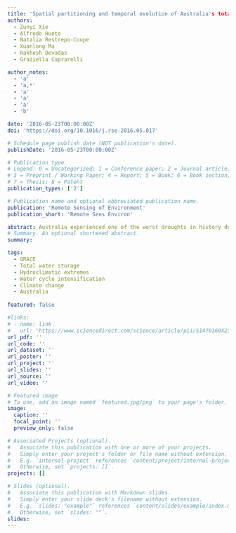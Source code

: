 ```yaml
---
title: 'Spatial partitioning and temporal evolution of Australia's total water storage under extreme hydroclimatic impacts'
authors:
  - Zunyi Xie
  - Alfredo Huete
  - Natalia Restrepo-Coupe
  - Xuanlong Ma
  - Rakhesh Devadas
  - Graziella Caprarelli

author_notes:
  - 'a'
  - 'a,*'
  - 'a'
  - 'a'
  - 'a'
  - 'b'

date: '2016-05-23T00:00:00Z'
doi: 'https://doi.org/10.1016/j.rse.2016.05.017'

# Schedule page publish date (NOT publication's date).
publishDate: '2016-05-23T00:00:00Z'

# Publication type.
# Legend: 0 = Uncategorized; 1 = Conference paper; 2 = Journal article;
# 3 = Preprint / Working Paper; 4 = Report; 5 = Book; 6 = Book section;
# 7 = Thesis; 8 = Patent
publication_types: ['2']

# Publication name and optional abbreviated publication name.
publication: 'Remote Sensing of Environment'
publication_short: 'Remote Sens Environ'

abstract: Australia experienced one of the worst droughts in history during the early 21st-century (termed the ‘big dry’), exerting negative impacts on food production and water supply, with increased forest die-back and bushfires across large areas. Following the ‘big dry’, one of the largest La Niña events in the past century, in conjunction with an extreme positive excursion of the Southern Annular Mode (SAM), resulted in dramatic increased precipitation from 2010 to 2011 (termed the ‘big wet’), causing widespread flooding and a recorded sea level drop. Despite these extreme hydroclimatic impacts, the spatial partitioning and temporal evolution of total water storage across Australia remains unknown. In this study we investigated the spatial-temporal impacts of the recent ‘big dry’ and ‘big wet’ events on Australia's water storage dynamics using the total water storage anomaly (TWSA) data derived from the Gravity Recovery and Climate Experiment (GRACE) satellites. Results showed widespread, continental-scale decreases in TWS during the ‘big dry’, resulting in a net loss of 3.89 ± 0.47 cm (299 km3) total water, while the ‘big wet’ induced a sharp increase in TWS, equivalent to 11.68 ± 0.52 cm (898 km3) of water, or three times the total water loss during the ‘big dry’. We found highly variable continental patterns in water resources, involving differences in the direction, magnitude, and duration of TWS responses to drought and wet periods. These responses clustered into three distinct geographic zones that correlated well with the influences from multiple large-scale climate modes. Specifically, a persistent increasing trend in TWS was recorded over northern and northeastern Australia, where the climate is strongly influenced by El Niño-Southern Oscillation (ENSO). By contrast, western Australia, a region predominantly controlled by the Indian Ocean Dipole (IOD), exhibited a continuous decline in TWS during the ‘big dry’ and only a subtle increase during the ‘big wet’, indicating a weak recovery of water storage. Southeastern Australia, influenced by combined ENSO, IOD and SAM interactions, exhibited a pronounced TWS drying trend during the ‘big dry’ followed by rapid TWS increases during the ‘big wet’, with complete water storage recoveries. A spatial intensification of the water cycle was further identified, with a wetting trend over wetter regions (northern and northeastern Australia) and a drying trend over drier regions (western Australia). Our results highlight the value of GRACE derived TWSA as an important indicator of hydrological system performance for improved water impact assessments and management of water resources across space and time.
# Summary. An optional shortened abstract.
summary: 

tags:
  - GRACE
  - Total water storage
  - Hydroclimatic extremes
  - Water cycle intensification
  - Climate change
  - Australia
  
featured: false

#links:
# - name: link
#   url: 'https://www.sciencedirect.com/science/article/pii/S1470160X21006658'
url_pdf: ''
url_code: ''
url_dataset: ''
url_poster: ''
url_project: ''
url_slides: ''
url_source: ''
url_video: ''

# Featured image
# To use, add an image named `featured.jpg/png` to your page's folder.
image:
  caption: ''
  focal_point: ''
  preview_only: false

# Associated Projects (optional).
#   Associate this publication with one or more of your projects.
#   Simply enter your project's folder or file name without extension.
#   E.g. `internal-project` references `content/project/internal-project/index.md`.
#   Otherwise, set `projects: []`.
projects: []

# Slides (optional).
#   Associate this publication with Markdown slides.
#   Simply enter your slide deck's filename without extension.
#   E.g. `slides: "example"` references `content/slides/example/index.md`.
#   Otherwise, set `slides: ""`.
slides:
---
```


